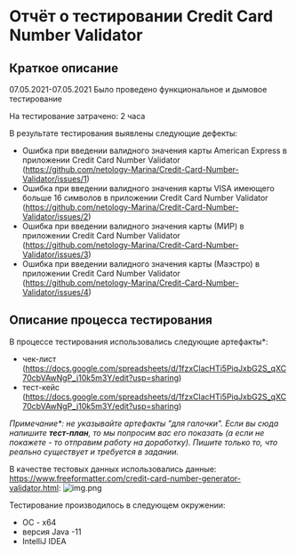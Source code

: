# Отчёт о тестировании  Credit Card Number Validator 

## Краткое описание

07.05.2021-07.05.2021 Было проведено функциональное и дымовое тестирование

На тестирование затрачено: 2 часа

В результате тестирования выявлены следующие дефекты:
* Ошибка при введении валидного значения карты American Express в приложении Credit Card Number Validator (https://github.com/netology-Marina/Credit-Card-Number-Validator/issues/1)
* Ошибка при введении валидного значения карты VISA имеющего больше 16 символов в приложении Credit Card Number Validator (https://github.com/netology-Marina/Credit-Card-Number-Validator/issues/2)
* Ошибка при введении валидного значения карты (МИР) в приложении Credit Card Number Validator (https://github.com/netology-Marina/Credit-Card-Number-Validator/issues/3)
* Ошибка при введении валидного значения карты (Маэстро) в приложении Credit Card Number Validator (https://github.com/netology-Marina/Credit-Card-Number-Validator/issues/4)

## Описание процесса тестирования

В процессе тестирования использовались следующие артефакты*:
* чек-лист (https://docs.google.com/spreadsheets/d/1fzxClacHTi5PiqJxbG2S_qXC70cbVAwNgP_j10k5m3Y/edit?usp=sharing)
* тест-кейс (https://docs.google.com/spreadsheets/d/1fzxClacHTi5PiqJxbG2S_qXC70cbVAwNgP_j10k5m3Y/edit?usp=sharing)


*Примечание\*: не указывайте артефакты "для галочки". Если вы сюда напишите **тест-план**, то мы попросим вас его показать (а если не покажете - то отправим работу на доработку). Пишите только то, что реально существует и требуется в задании.*

В качестве тестовых данных использовались данные:  https://www.freeformatter.com/credit-card-number-generator-validator.html:
![img.png](img.png)

Тестирование производилось в следующем окружении:
* ОС - х64
* версия Java -11
* IntelliJ IDEA